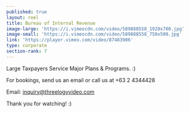 ```yaml
---
published: true
layout: reel
title: Bureau of Internal Revenue
image-large: 'https://i.vimeocdn.com/video/589888558_1920x700.jpg'
image-small: 'https://i.vimeocdn.com/video/589888558_750x500.jpg'
link: 'https://player.vimeo.com/video/87483906'
type: corporate
section-rank: 7
---
```

Large Taxpayers Service Major Plans & Programs. :) 

For bookings, send us an email or call us at +63 2 4344428

Email: inquiry@threelogyvideo.com

Thank you for watching! :)
